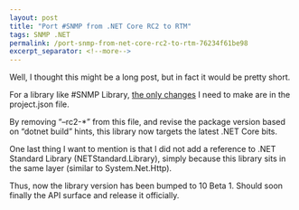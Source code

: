 ```yaml
---
layout: post
title: "Port #SNMP from .NET Core RC2 to RTM"
tags: SNMP .NET
permalink: /port-snmp-from-net-core-rc2-to-rtm-76234f61be98
excerpt_separator: <!--more-->
---
```

Well, I thought this might be a long post, but in fact it would be pretty short.

For a library like #SNMP Library, [the only changes](https://github.com/lextudio/sharpsnmplib/commit/0c7341addb8cbc158aaed08ba55bb235df6ee88f) I need to make are in the project.json file.
<!--more-->

By removing “–rc2-*” from this file, and revise the package version based on “dotnet build” hints, this library now targets the latest .NET Core bits.

One last thing I want to mention is that I did not add a reference to .NET Standard Library (NETStandard.Library), simply because this library sits in the same layer (similar to System.Net.Http).

Thus, now the library version has been bumped to 10 Beta 1. Should soon finally the API surface and release it officially.
